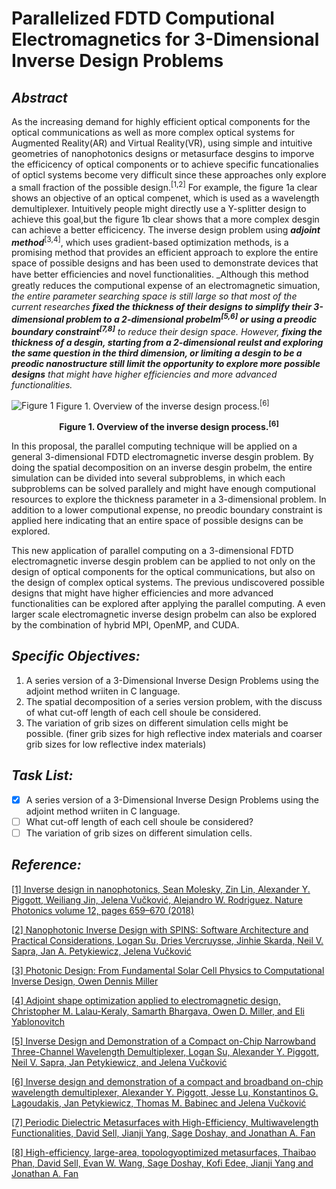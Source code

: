 # Parallelized FDTD Computional Electromagnetics for 3-Dimensional Inverse Design Problems

## _Abstract_

As the increasing demand for highly efficient optical components for the optical communications as well as more complex optical systems for Augmented Reality(AR) and Virtual Reality(VR), using simple and intuitive geometries of nanophotonics designs or metasurface desgins to imporve the efficicency of optical components or to achieve specific funcationalies of opticl systems become very difficult since these approaches only explore a small fraction of the possible design.<sup>[1,2]</sup> For example, the figure 1a clear shows an objective of an optical compenet, which is used as a wavelength demultiplexer. Intuitively people might directly use a Y-splitter design to achieve this goal,but the figure 1b clear shows that a more complex desgin can achieve a better efficicency. The inverse design problem using **_adjoint method_**<sup>[3,4]</sup>, which uses gradient-based optimization methods, is a promising method that provides an efficient approach to explore the entire space of possible designs and has been used to demonstrate devices that have better efﬁciencies and novel functionalities. _Although this method greatly reduces the computional expense of an electromagnetic simuation, _the entire parameter searching space is still large so that most of the current researches **fixed the thickness of their designs to simplify their 3-dimensional problem to a 2-dimensional probelm<sup>[5,6]</sup> or using a preodic boundary constraint<sup>[7,8]</sup>** to reduce their design space._ _However, **fixing the thickness of a desgin, starting from a 2-dimensional reulst and exploring the same question in the third dimension, or limiting a desgin to be a preodic nanostructure still limit the opportunity to explore more possible designs** that might have higher efficiencies and more advanced functionalities._

![Figure 1](https://github.com/tsehso/USC_CSCI596_Fall2020_Final_Project/blob/main/Screen%20Shot%202020-11-28%20at%205.47.42%20PM.png)
Figure 1. Overview of the inverse design process.<sup>[6]</sup>
<p align="center">
  <b>Figure 1. Overview of the inverse design process.<sup>[6]</sup></b><br>
</p>

In this proposal, the parallel computing technique will be applied on a general 3-dimensional FDTD electromagnetic inverse desgin problem. By doing the spatial decomposition on an inverse desgin probelm, the entire simulation can be divided into several subproblems, in which each subproblems can be solved parallely and might have enough computional resources to explore the thickness parameter in a 3-dimensional problem. In addition to a lower computional expense, no preodic boundary constraint is applied here indicating that an entire space of possible designs can be explored. 

This new application of parallel computing on a 3-dimensional FDTD electromagnetic inverse desgin problem can be applied to not only on the design of optical components for the optical communications, but also on the design of complex optical systems. The previous undiscovered possible designs that might have higher efficiencies and more advanced functionalities can be explored after applying the parallel computing. A even larger scale electromagnetic inverse design probelm can also be explored by the combination of hybrid MPI, OpenMP, and CUDA.


## _Specific Objectives:_
1. A series version of a 3-Dimensional Inverse Design Problems using the adjoint method wriiten in C language.
2. The spatial decomposition of a series version problem, with the discuss of what cut-off length of each cell shoule be considered.
3. The variation of grib sizes on different simulation cells might be possible. (finer grib sizes for high reflective index materials and coarser grib sizes for low reflective index materials) 
   
 ## _Task List:_
   - [x] A series version of a 3-Dimensional Inverse Design Problems using the adjoint method wriiten in C language.
   - [ ] What cut-off length of each cell shoule be considered?
   - [ ] The variation of grib sizes on different simulation cells.

## _Reference:_
[ [1] Inverse design in nanophotonics, Sean Molesky, Zin Lin, Alexander Y. Piggott, Weiliang Jin, Jelena Vučković, Alejandro W. Rodriguez. Nature Photonics volume 12, pages 659–670 (2018)](http://web.stanford.edu/group/nqp/jv_files/papers/molesky2018inverse.pdf)

[ [2] Nanophotonic Inverse Design with SPINS: Software Architecture and Practical Considerations, Logan Su, Dries Vercruysse, Jinhie Skarda, Neil V. Sapra, Jan A. Petykiewicz, Jelena Vučković](https://aip.scitation.org/doi/10.1063/1.5131263)

[ [3] Photonic Design: From Fundamental Solar Cell Physics to Computational Inverse Design, Owen Dennis Miller](http://optoelectronics.eecs.berkeley.edu/ThesisOwenMiller.pdf)

[ [4] Adjoint shape optimization applied to electromagnetic design, Christopher M. Lalau-Keraly, Samarth Bhargava, Owen D. Miller, and Eli Yablonovitch](https://www.osapublishing.org/oe/fulltext.cfm?uri=oe-21-18-21693&id=260994)

[ [5] Inverse Design and Demonstration of a Compact on-Chip Narrowband Three-Channel Wavelength Demultiplexer, Logan Su, Alexander Y. Piggott, Neil V. Sapra, Jan Petykiewicz, and Jelena Vučković](http://web.stanford.edu/group/nqp/jv_files/papers/su_acsphotonics_10_1021.pdf)

[ [6] Inverse design and demonstration of a compact and broadband on-chip wavelength demultiplexer, Alexander Y. Piggott, Jesse Lu, Konstantinos G. Lagoudakis, Jan Petykiewicz, Thomas M. Babinec and Jelena Vučković](http://web.stanford.edu/group/nqp/jv_files/papers/inverse_design_wdm.pdf)

[ [7] Periodic Dielectric Metasurfaces with High-Efficiency, Multiwavelength Functionalities, David Sell, Jianji Yang, Sage Doshay, and Jonathan A. Fan](https://fanlab.stanford.edu/wp-content/papercite-data/pdf/sell2017periodic.pdf)

[ [8] High-efficiency, large-area, topologyoptimized metasurfaces, Thaibao Phan, David Sell, Evan W. Wang, Sage Doshay, Kofi Edee, Jianji Yang and Jonathan A. Fan](https://fanlab.stanford.edu/wp-content/papercite-data/pdf/phan2019high.pdf)


